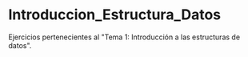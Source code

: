 # Introduccion_Estructura_Datos
Ejercicios pertenecientes al "Tema 1: Introducción a las estructuras de datos".
